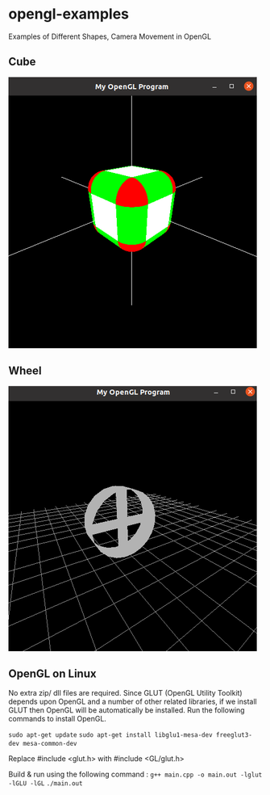# opengl-examples
Examples of Different Shapes, Camera Movement in OpenGL

## Cube
![cube](images/cube.png)
## Wheel
![wheel](images/wheel.png)

## OpenGL on Linux
No extra zip/ dll files are required.
Since GLUT (OpenGL Utility Toolkit) depends upon OpenGL and a number of other related libraries, if we install GLUT then OpenGL will be automatically be installed.
Run the following commands to install OpenGL.

`sudo apt-get update`
`sudo apt-get install libglu1-mesa-dev freeglut3-dev mesa-common-dev`

Replace #include <glut.h> with #include <GL/glut.h>

Build & run using the following command :
`g++ main.cpp -o main.out -lglut -lGLU -lGL`
`./main.out`

